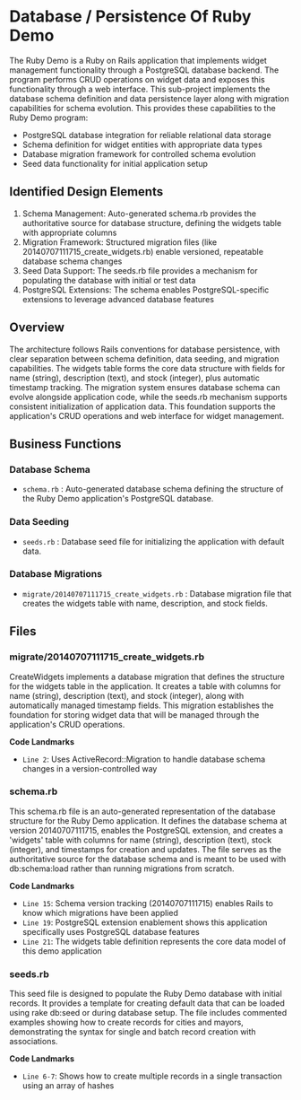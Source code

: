 # Database / Persistence Of Ruby Demo

The Ruby Demo is a Ruby on Rails application that implements widget management functionality through a PostgreSQL database backend. The program performs CRUD operations on widget data and exposes this functionality through a web interface. This sub-project implements the database schema definition and data persistence layer along with migration capabilities for schema evolution. This provides these capabilities to the Ruby Demo program:

- PostgreSQL database integration for reliable relational data storage
- Schema definition for widget entities with appropriate data types
- Database migration framework for controlled schema evolution
- Seed data functionality for initial application setup

## Identified Design Elements

1. Schema Management: Auto-generated schema.rb provides the authoritative source for database structure, defining the widgets table with appropriate columns
2. Migration Framework: Structured migration files (like 20140707111715_create_widgets.rb) enable versioned, repeatable database schema changes
3. Seed Data Support: The seeds.rb file provides a mechanism for populating the database with initial or test data
4. PostgreSQL Extensions: The schema enables PostgreSQL-specific extensions to leverage advanced database features

## Overview
The architecture follows Rails conventions for database persistence, with clear separation between schema definition, data seeding, and migration capabilities. The widgets table forms the core data structure with fields for name (string), description (text), and stock (integer), plus automatic timestamp tracking. The migration system ensures database schema can evolve alongside application code, while the seeds.rb mechanism supports consistent initialization of application data. This foundation supports the application's CRUD operations and web interface for widget management.

## Business Functions

### Database Schema
- `schema.rb` : Auto-generated database schema defining the structure of the Ruby Demo application's PostgreSQL database.

### Data Seeding
- `seeds.rb` : Database seed file for initializing the application with default data.

### Database Migrations
- `migrate/20140707111715_create_widgets.rb` : Database migration file that creates the widgets table with name, description, and stock fields.

## Files
### migrate/20140707111715_create_widgets.rb

CreateWidgets implements a database migration that defines the structure for the widgets table in the application. It creates a table with columns for name (string), description (text), and stock (integer), along with automatically managed timestamp fields. This migration establishes the foundation for storing widget data that will be managed through the application's CRUD operations.

 **Code Landmarks**
- `Line 2`: Uses ActiveRecord::Migration to handle database schema changes in a version-controlled way
### schema.rb

This schema.rb file is an auto-generated representation of the database structure for the Ruby Demo application. It defines the database schema at version 20140707111715, enables the PostgreSQL extension, and creates a 'widgets' table with columns for name (string), description (text), stock (integer), and timestamps for creation and updates. The file serves as the authoritative source for the database schema and is meant to be used with db:schema:load rather than running migrations from scratch.

 **Code Landmarks**
- `Line 15`: Schema version tracking (20140707111715) enables Rails to know which migrations have been applied
- `Line 19`: PostgreSQL extension enablement shows this application specifically uses PostgreSQL database features
- `Line 21`: The widgets table definition represents the core data model of this demo application
### seeds.rb

This seed file is designed to populate the Ruby Demo database with initial records. It provides a template for creating default data that can be loaded using rake db:seed or during database setup. The file includes commented examples showing how to create records for cities and mayors, demonstrating the syntax for single and batch record creation with associations.

 **Code Landmarks**
- `Line 6-7`: Shows how to create multiple records in a single transaction using an array of hashes

[Generated by the Sage AI expert workbench: 2025-03-29 18:36:01  https://sage-tech.ai/workbench]: #